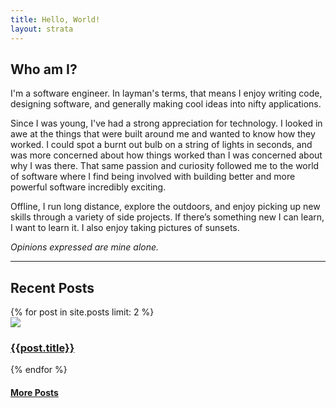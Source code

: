 ```yaml
---
title: Hello, World!
layout: strata
---
```


<h2>Who am I?</h2>

I'm a software engineer. In layman's terms, that means I enjoy writing code,
designing software, and generally making cool ideas into nifty applications.

Since I was young, I've had a strong appreciation for technology. I looked in
awe at the things that were built around me and wanted to know how they worked.
I could spot a burnt out bulb on a string of lights in seconds, and was more
concerned about how things worked than I was concerned about why I was there.
That same passion and curiosity followed me to the world of software where I
find being involved with building better and more powerful software incredibly
exciting.

Offline, I run long distance, explore the outdoors, and enjoy picking up new
skills through a variety of side projects. If there’s something new I can
learn, I want to learn it. I also enjoy taking pictures of sunsets.

_Opinions expressed are mine alone._

---
<h2>Recent Posts</h2>
<div class="row">
{% for post in site.posts limit: 2 %}
<article class="6u 12u$(xsmall) work-item">
<a class="image fit thumb" href="{{post.url}}">
<img src="/images/posts/{{post.head-image}}">
</a>
<h3><a href="{{post.url}}">{{post.title}}</a></h3>
</article>
{% endfor %}
</div>
<h4><a href="/blog">More Posts</a></h4>
